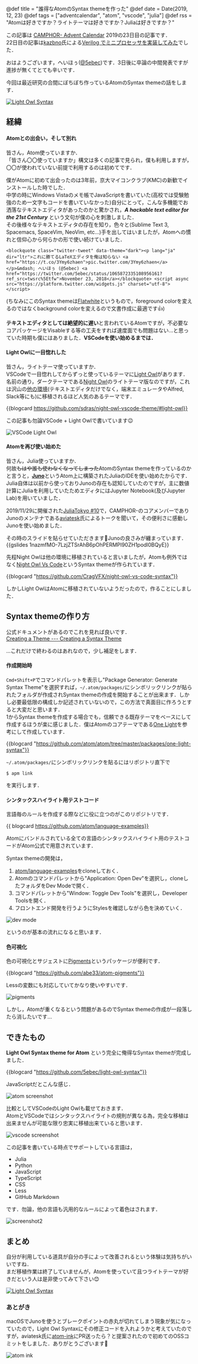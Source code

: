 @def title = "誰得なAtomのSyntax themeを作った"
@def date = Date(2019, 12, 23)
@def tags = ["adventcalendar", "atom", "vscode", "julia"]
@def rss = "Atomは好きですか？ライトテーマは好きですか？Juliaは好きですか？"

この記事は [CAMPHOR- Advent Calendar](https://advent.camph.net/) 2019の23日目の記事です．  
22日目の記事は[kazbno](https://twitter.com/kazbno)氏による[Verilog でミニプロセッサを実装してみた](http://kaz7890.hatenablog.com/entry/simple-riscv)でした．

おはようございます，へいほぅ([@5ebec](https://twitter.com/5ebec))です．3日後に卒論の中間発表ですが進捗が無くてとても辛いです．

今回は最近研究の合間にぼちぼち作っているAtomのSyntax themeの話をします．

[![Light Owl Syntax](/img/2019-12-23/light-owl-syntax.jpg)](https://atom.io/themes/light-owl-syntax)

## 経緯
#### Atomとの出会い，そして別れ
皆さん，Atom使っていますか．  
「皆さん〇〇使っていますか」構文は多くの記事で見られ，僕も利用しますが，〇〇が使われていない前提で利用するのは初めてです．

僕がAtomに初めて出会ったのは3年前，京大マイコンクラブ(KMC)の新歓でインストールした時でした．  
中学の時にWindows Vistaのメモ帳でJavaScriptを書いていた(高校では受験勉強のため一文字もコードを書いていなかった)自分にとって，こんな多機能でお洒落なテキストエディタがあったのかと驚かされ，***A hackable text editor for the 21st Century*** という文句が僕の心を刺激しました．  
その後様々なテキストエディタの存在を知り，色々と(Sublime Text 3, Spacemacs, SpaceVim, NeoVim, etc...)手を出してはいましたが，Atomへの慣れと信仰心から何らかの形で使い続けていました．

~~~
<blockquote class="twitter-tweet" data-theme="dark"><p lang="ja" dir="ltr">これに勝てるLaTeXエディタを俺は知らない <a href="https://t.co/3Ymy6zhaen">pic.twitter.com/3Ymy6zhaen</a></p>&mdash; へいほぅ (@5ebec) <a href="https://twitter.com/5ebec/status/1065872335108956161?ref_src=twsrc%5Etfw">November 23, 2018</a></blockquote> <script async src="https://platform.twitter.com/widgets.js" charset="utf-8"></script>
~~~

(ちなみにこのSyntax themeは[Flatwhite](https://atom.io/themes/flatwhite-syntax)というもので，foreground colorを変えるのではなくbackground colorを変えるので文書作成に最適です👍)

**テキストエディタとしては絶望的に遅い**と言われているAtomですが，不必要なコアパッケージをVisableする等の工夫をすれば速度面でも問題はない...と思っていた時期も僕にはありました．**VSCodeを使い始めるまでは．**

#### Light Owlに一目惚れした
皆さん，ライトテーマ使っていますか．  
VSCodeで一目惚れしてからずっと使っているテーマに[Light Owl](https://github.com/sdras/night-owl-vscode-theme/#light-owl)があります．名前の通り，ダークテーマである[Night Owl](https://github.com/sdras/night-owl-vscode-theme)のライトテーマ版なのですが，これは沢山の[他の環境](https://github.com/sdras/night-owl-vscode-theme#other-versions)(テキストエディタだけでなく，端末エミュレータやAlfred, Slack等にも)に移植されるほど人気のあるテーマです．

{{blogcard https://github.com/sdras/night-owl-vscode-theme/#light-owl}}

この記事も勿論VSCode + Light Owlで書いています😉

![VSCode Light Owl](/img/2019-12-23/vscode-light-owl.jpg)

#### Atomを再び使い始めた
皆さん，Julia使っていますか．  
何故~~もはや誰も使わなくなってしまった~~AtomのSyntax themeを作っているのかと言うと，[**Juno**](https://junolab.org/)というAtom上に構築されたJuliaのIDEを使い始めたからです．  
Julia自体は以前から使っておりJunoの存在も認知していたのですが，主に数値計算にJuliaを利用していたためエディタにはJupyter Notebook(及びJupyter Lab)を用いていました．

2019/11/29に開催された[JuliaTokyo #10](https://juliatokyo.connpass.com/event/153435/)で，CAMPHOR-のコアメンバーでありJunoのメンテナである[aviatesk](https://twitter.com/kdwkshh)氏によるトークを聞いて，その便利さに感動しJunoを使い始めました．

その時のスライドを貼らせていただきます🙇Junoの良さみが纏まっています．
{{gslides 1nazmfMO-7LzjZTSrAhB6pOhPERMPl90ZH1podl0BQyE}}

先程Night Owlは他の環境に移植されていると言いましたが，Atomも例外ではなく[Night Owl Vs Code](https://atom.io/themes/night-owl-vs-code-syntax)というSyntax themeが作られています．

{{blogcard "https://github.com/CragVFX/night-owl-vs-code-syntax"}}

しかしLight OwlはAtomに移植されていないようだったので，作ることにしました．

## Syntax themeの作り方
公式ドキュメントがあるのでこれを見れば良いです．  
[Creating a Theme --- Creating a Syntax Theme](https://flight-manual.atom.io/hacking-atom/sections/creating-a-theme/#creating-a-syntax-theme)

...これだけで終わるのはあれなので，少し補足をします．  

#### 作成開始時
`Cmd+Shift+P`でコマンドパレットを表示し"Package Generator: Generate Syntax Theme"を選択すれば，`~/.atom/packages/`にシンボリックリンクが貼られたフォルダが作成されSyntax themeの作成を開始することが出来ます．しかし必要最低限の構成しか記述されていないので，この方法で真面目に作ろうとすると大変だと思います．  
1からSyntax themeを作成する場合でも，信頼できる既存テーマをベースにして作成するほうが楽に感じました．僕はAtomのコアテーマである[One Light](https://github.com/atom/atom/tree/master/packages/one-light-syntax)を参考にして作成しています．  

{{blogcard "https://github.com/atom/atom/tree/master/packages/one-light-syntax"}}

`~/.atom/packages/`にシンボリックリンクを貼るにはリポジトリ直下で
```shell
$ apm link
```
を実行します．

#### シンタックスハイライト用テストコード
言語毎のルールを作成する際などに役に立つのがこのリポジトリです．

{{ blogcard https://github.com/atom/language-examples}}

Atomにバンドルされている全ての言語のシンタックスハイライト用のテストコードがAtom公式で用意されています．

Syntax themeの開発は，

1. [atom/language-examples](https://github.com/atom/language-examples)をcloneしておく．
2. Atomのコマンドパレットから"Application: Open Dev"を選択し，cloneしたフォルダをDev Modeで開く．
3. コマンドパレットから"Window: Toggle Dev Tools"を選択し，Developer Toolsを開く．
4. フロントエンド開発を行うようにStylesを確認しながら色を決めていく．

![dev mode](/img/2019-12-23/dev-mode.jpg)

というのが基本の流れになると思います．

#### 色可視化
色の可視化とサジェストに[Pigments](https://atom.io/packages/pigments)というパッケージが便利です．  

{{blogcard "https://github.com/abe33/atom-pigments"}}

Lessの変数にも対応していてかなり使いやすいです．

![pigments](/img/2019-12-23/pigments.jpg)

しかし，Atomが重くなるという問題があるのでSyntax themeの作成が一段落したら消したいです...

## できたもの
**Light Owl Syntax theme for Atom** という完全に俺得なSyntax themeが完成しました．

{{blogcard "https://github.com/5ebec/light-owl-syntax"}}

JavaScriptだとこんな感じ．

![atom screenshot](/img/2019-12-23/atom-screenshot.jpg)

比較としてVSCodeのLight Owlも載せておきます．  
AtomとVSCodeではシンタックスハイライトの規則が異なる為，完全な移植は出来ませんが可能な限り忠実に移植出来ていると思います．

![vscode screenshot](/img/2019-12-23/vscode-screenshot.jpg)

この記事を書いている時点でサポートしている言語は，

- Julia
- Python
- JavaScript
- TypeScript
- CSS
- Less
- GitHub Markdown

です．勿論，他の言語も汎用的なルールによって着色はされます．

![screenshot2](/img/2019-12-23/gfm-less-python-js-screenshot.jpg)

## まとめ
自分が利用している道具が自分の手によって改善されるという体験は気持ちがいいですね．  
まだ移植作業は終了していませんが，Atomを使っていて且つライトテーマが好きだという人は是非使ってみて下さい😊

[![Light Owl Syntax](/img/2019-12-23/light-owl-syntax.jpg)](https://atom.io/themes/light-owl-syntax)

### あとがき
macOSでJunoを使うとブレークポイントの赤丸が切れてしまう現象が気になっていたので，Light Owl Syntaxにその修正コードを入れようかと考えていたのですが，aviatesk氏に[atom-ink](https://github.com/JunoLab/atom-ink)にPR送ったら？と提案されたので初めてのOSSコミットをしました．ありがとうございます🙏

![atom ink](/img/2019-12-23/atom-ink.jpg)